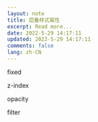 ```yaml
---
layout: note
title: 层叠样式属性
excerpt: Read more...
date: 2022-5-29 14:17:11
updated: 2022-5-29 14:17:11
comments: false
lang: zh-CN
---
```


fixed

z-index

opacity

filter
  